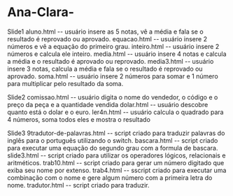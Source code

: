 # Ana-Clara-
Slide1
aluno.html -- usuário insere as 5 notas, vê a média e fala se o resultado é reprovado ou aprovado.
equacao.html --  usuário insere 2 números e vê a equação do primeiro grau.
inteiro.html -- usuário insere 2 números e calcula ele inteiro.
media.html --  usuário insere 4 notas e calcula a média e o resultado é aprovado ou reprovado.
media3.html -- usuário insere 3 notas, calcula a média e fala se o resultado é reprovado ou aprovado.
soma.html --  usuário insere 2 números para somar e 1 número para multiplicar pelo resultado da soma.

Slide2
comissao.html -- usuário digita o nome do vendedor, o código e o preço da peça e a quantidade vendida
dolar.html -- usuário descobre quanto está o dolar e o euro.
ler4n.html -- usuário calcula o quadrado para 4 números, soma todos eles e mostra o resultado

Slide3
9tradutor-de-palavras.html -- script criado para traduzir palavras do inglês para o português utilizando o switch.
bascara.html -- script criado para executar uma equação do segundo grau com a formula de bascara.
slide3.html -- script criado para utilizar os operadores lógicos, relacionais e aritméticos.
trab10.html -- script criado para gerar um número digitado que exiba seu nome por extenso.
trab4.html -- sscript criado para executar uma combinação com o nome e gere algum número com a primeira letra do nome.
tradutor.html -- script criado para traduzir.
